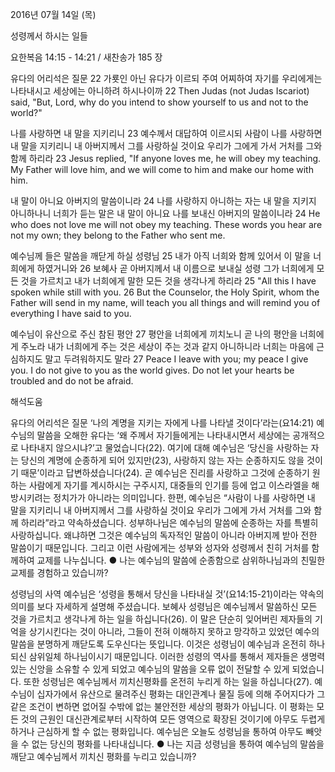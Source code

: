 2016년 07월 14일 (목)

성령께서 하시는 일들



요한복음 14:15 - 14:21 / 새찬송가 185 장


유다의 어리석은 질문 
22 가룟인 아닌 유다가 이르되 주여 어찌하여 자기를 우리에게는 나타내시고 세상에는 아니하려 하시나이까 
22 Then Judas (not Judas Iscariot) said, "But, Lord, why do you intend to show yourself to us and not to the world?" 

나를 사랑하면 내 말을 지키리니 
23 예수께서 대답하여 이르시되 사람이 나를 사랑하면 내 말을 지키리니 내 아버지께서 그를 사랑하실 것이요 우리가 그에게 가서 거처를 그와 함께 하리라 
23 Jesus replied, "If anyone loves me, he will obey my teaching. My Father will love him, and we will come to him and make our home with him. 

내 말이 아니요 아버지의 말씀이니라 
24 나를 사랑하지 아니하는 자는 내 말을 지키지 아니하나니 너희가 듣는 말은 내 말이 아니요 나를 보내신 아버지의 말씀이니라
24 He who does not love me will not obey my teaching. These words you hear are not my own; they belong to the Father who sent me. 

예수님께 들은 말씀을 깨닫게 하실 성령님
25 내가 아직 너희와 함께 있어서 이 말을 너희에게 하였거니와 26 보혜사 곧 아버지께서 내 이름으로 보내실 성령 그가 너희에게 모든 것을 가르치고 내가 너희에게 말한 모든 것을 생각나게 하리라
25 "All this I have spoken while still with you. 26 But the Counselor, the Holy Spirit, whom the Father will send in my name, will teach you all things and will remind you of everything I have said to you. 

예수님이 유산으로 주신 참된 평안
27 평안을 너희에게 끼치노니 곧 나의 평안을 너희에게 주노라 내가 너희에게 주는 것은 세상이 주는 것과 같지 아니하니라 너희는 마음에 근심하지도 말고 두려워하지도 말라
27 Peace I leave with you; my peace I give you. I do not give to you as the world gives. Do not let your hearts be troubled and do not be afraid.

해석도움





유다의 어리석은 질문
‘나의 계명을 지키는 자에게 나를 나타낼 것이다’라는(요14:21) 예수님의 말씀을 오해한 유다는 ‘왜 주께서 자기들에게는 나타내시면서 세상에는 공개적으로 나타내지 않으시냐?’고 물었습니다(22). 여기에 대해 예수님은 ‘당신을 사랑하는 자는 당신의 계명에 순종하게 되어 있지만(23), 사랑하지 않는 자는 순종하지도 않을 것이기 때문’이라고 답변하셨습니다(24). 곧 예수님은 진리를 사랑하고 그것에 순종하기 원하는 사람에게 자기를 계시하시는 구주시지, 대중들의 인기를 등에 업고 이스라엘을 해방시키려는 정치가가 아니라는 의미입니다. 한편, 예수님은 “사람이 나를 사랑하면 내 말을 지키리니 내 아버지께서 그를 사랑하실 것이요 우리가 그에게 가서 거처를 그와 함께 하리라”라고 약속하셨습니다. 성부하나님은 예수님의 말씀에 순종하는 자를 특별히 사랑하십니다. 왜냐하면 그것은 예수님의 독자적인 말씀이 아니라 아버지께 받아 전한 말씀이기 때문입니다. 그리고 이런 사람에게는 성부와 성자와 성령께서 친히 거처를 함께하여 교제를 나누십니다. 
● 나는 예수님의 말씀에 순종함으로 삼위하나님과의 친밀한 교제를 경험하고 있습니까?   

성령님의 사역 
예수님은 ‘성령을 통해서 당신을 나타내실 것’(요14:15-21)이라는 약속의 의미를 보다 자세하게 설명해 주셨습니다. 보혜사 성령님은 예수님께서 말씀하신 모든 것을 가르치고 생각나게 하는 일을 하십니다(26). 이 말은 단순히 잊어버린 제자들의 기억을 상기시킨다는 것이 아니라, 그들이 전혀 이해하지 못하고 망각하고 있었던 예수의 말씀을 분명하게 깨닫도록 도우신다는 뜻입니다. 이것은 성령님이 예수님과 온전히 하나 되신 삼위일체 하나님이시기 때문입니다. 이러한 성령의 역사를 통해서 제자들은 생명력 있는 신앙을 소유할 수 있게 되었고 예수님의 말씀을 오류 없이 전달할 수 있게 되었습니다.  또한 성령님은 예수님께서 끼치신평화를 온전히 누리게 하는 일을 하십니다(27). 예수님이 십자가에서 유산으로 물려주신 평화는 대인관계나 물질 등에 의해 주어지다가 그 같은 조건이 변하면 없어질 수밖에 없는 불안전한 세상의 평화가 아닙니다. 이 평화는 모든 것의 근원인 대신관계로부터 시작하여 모든 영역으로 확장된 것이기에 아무도 두렵게 하거나 근심하게 할 수 없는 평화입니다. 예수님은 오늘도 성령님을 통하여 아무도 빼앗을 수 없는 당신의 평화를 나타내십니다.
● 나는 지금 성령님을 통하여 예수님의 말씀을 깨닫고 예수님께서 끼치신 평화를 누리고 있습니까?